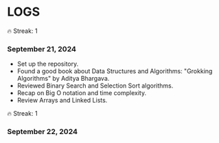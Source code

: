# LOGS 
🔥 Streak: 1

### September 21, 2024
- Set up the repository.
- Found a good book about Data Structures and Algorithms: "Grokking Algorithms" by Aditya Bhargava.
- Reviewed Binary Search and Selection Sort algorithms.
- Recap on Big O notation and time complexity.
- Review Arrays and Linked Lists.

🔥 Streak: 1

### September 22, 2024
